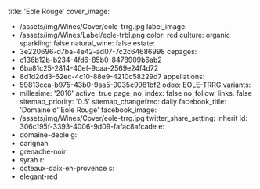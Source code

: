 title: 'Eole Rouge'
cover_image:
  - /assets/img/Wines/Cover/eole-trrg.jpg
label_image:
  - /assets/img/Wines/Label/eole-trbl.png
color: red
culture: organic
sparkling: false
natural_wine: false
estate:
  - 3e220696-d7ba-4e42-ad07-7c2c64686998
cepages:
  - c136b12b-b234-4fd6-85b0-8478909b6ab2
  - 6ba81c25-2814-40ef-9caa-2569e24f4d72
  - 8d1d2dd3-62ec-4c10-88e9-4210c58229d7
appellations:
  - 59813cca-b975-43b0-9aa5-9035c9981bf2
odoo: EOLE-TRRG
variants:
  -
    millesime: '2016'
    active: true
page_no_index: false
no_follow_links: false
sitemap_priority: '0.5'
sitemap_changefreq: daily
facebook_title: 'Domaine d''Eole Rouge'
facebook_image:
  - /assets/img/Wines/Cover/eole-trrg.jpg
twitter_share_setting: inherit
id: 306c195f-3393-4006-9d09-fafac8afcade
e:
  - domaine-deole
g:
  - carignan
  - grenache-noir
  - syrah
r:
  - coteaux-daix-en-provence
s:
  - elegant-red
